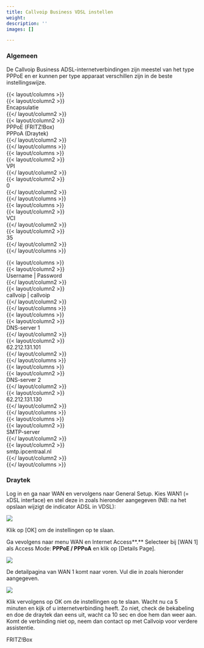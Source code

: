 ```yaml
---
title: Callvoip Business VDSL instellen
weight: 
description: ''
images: []

---
```

### Algemeen

De Callvoip Business ADSL-internetverbindingen zijn meestel van het type PPPoE en er kunnen per type apparaat verschillen zijn in de beste instellingswijze. 

{{< layout/columns >}}  
 {{< layout/column2 >}}  
Encapsulatie  
 {{</ layout/column2 >}}  
 {{< layout/column2 >}}  
PPPoE (FRITZ!Box)  
PPPoA (Draytek)  
 {{</ layout/column2 >}}  
{{</ layout/columns >}}  
{{< layout/columns >}}  
 {{< layout/column2 >}}  
VPI  
 {{</ layout/column2 >}}  
 {{< layout/column2 >}}  
0  
 {{</ layout/column2 >}}  
{{</ layout/columns >}}  
{{< layout/columns >}}  
 {{< layout/column2 >}}  
VCI  
 {{</ layout/column2 >}}  
 {{< layout/column2 >}}  
35  
 {{</ layout/column2 >}}  
{{</ layout/columns >}}

{{< layout/columns >}}  
 {{< layout/column2 >}}  
Username | Password  
 {{</ layout/column2 >}}  
 {{< layout/column2 >}}  
callvoip | callvoip  
 {{</ layout/column2 >}}  
{{</ layout/columns >}}  
{{< layout/columns >}}  
 {{< layout/column2 >}}  
DNS-server 1  
 {{</ layout/column2 >}}  
 {{< layout/column2 >}}  
62\.212.131.101  
 {{</ layout/column2 >}}  
{{</ layout/columns >}}  
{{< layout/columns >}}  
 {{< layout/column2 >}}  
DNS-server 2  
 {{</ layout/column2 >}}  
 {{< layout/column2 >}}  
62\.212.131.130  
 {{</ layout/column2 >}}  
{{</ layout/columns >}}  
{{< layout/columns >}}  
 {{< layout/column2 >}}  
SMTP-server  
 {{</ layout/column2 >}}  
 {{< layout/column2 >}}  
smtp.ipcentraal.nl  
 {{</ layout/column2 >}}  
{{</ layout/columns >}}

### Draytek

Log in en ga naar WAN en vervolgens naar General Setup. Kies WAN1 (= xDSL interface) en stel deze in zoals hieronder aangegeven (NB: na het opslaan wijzigt de indicator ADSL in VDSL):

![](https://res.cloudinary.com/callvoip/image/upload/v1565008774/support-vdsl-draytek_qeilpd.png)

Klik op \[OK\] om de instellingen op te slaan.

Ga vevolgens naar menu WAN en Internet Access**.** Selecteer bij \[WAN 1\] als Access Mode: **PPPoE / PPPoA** en klik op \[Details Page\].

![](https://res.cloudinary.com/callvoip/image/upload/v1565008844/support-vdsl-draytek2_jylaej.png)

De detailpagina van WAN 1 komt naar voren. Vul die in zoals hieronder aangegeven.

![](https://res.cloudinary.com/callvoip/image/upload/v1565008931/support-vdsl-draytek3_nmutyu.png)

Klik vervolgens op OK om de instellingen op te slaan. Wacht nu ca 5 minuten en kijk of u internetverbinding heeft. Zo niet, check de bekabeling en doe de draytek dan eens uit, wacht ca 10 sec en doe hem dan weer aan. Komt de verbinding niet op, neem dan contact op met Callvoip voor verdere assistentie.

FRITZ!Box